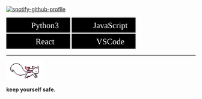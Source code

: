 [![spotify-github-profile](https://spotify-github-profile.vercel.app/api/view?uid=22rbsoskjhfqw5xtqfnqs6x2q&cover_image=true&theme=natemoo-re&bar_color=53b14f&bar_color_cover=true)](https://spotify-github-profile.vercel.app/api/view?uid=22rbsoskjhfqw5xtqfnqs6x2q&redirect=true)

![](static/python3.svg) ![](static/javascript.svg) ![](static/react.svg) ![](static/vscode.svg)

<hr>
<img src="static/kyubey.gif"
  alt="madoka" width="100">
  
**keep yourself safe.**
